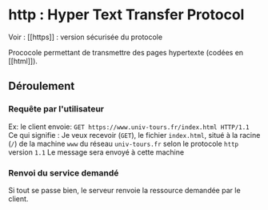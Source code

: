 # http : Hyper Text Transfer Protocol
Voir : [[https]] : version sécurisée du protocole

Prococole permettant de transmettre des pages hypertexte (codées en [[html]]).

## Déroulement

### Requête par l'utilisateur
Ex: le client envoie: `GET https://www.univ-tours.fr/index.html HTTP/1.1`
Ce qui signifie : Je veux recevoir (`GET`), le fichier `index.html`, situé à la racine (`/`) de la machine `www` du réseau `univ-tours.fr` selon le protocole `http` version `1.1`
Le message sera envoyé à cette machine

### Renvoi du service demandé
Si tout se passe bien, le serveur renvoie la ressource demandée par le client.
